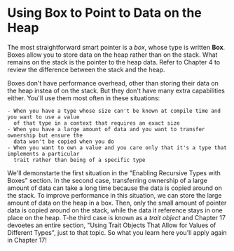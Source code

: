 # Using Box<T> to Point to Data on the Heap

The most straightforward smart pointer is a *box*, whose type is written **Box<T>**. Boxes allow you to
store data on the heap rather than on the stack. What remains on the stack is the pointer to the heap
data. Refer to Chapter 4 to review the difference between the stack and the heap.

Boxes don't have performance overhead, other than storing their data on the heap instea of on the
stack. But they don't have many extra capabilities either. You'll use them most often in these
situations:

    - When you have a type whose size can't be known at compile time and you want to use a value
      of that type in a context that requires an exact size
    - When you have a large amount of data and you want to transfer ownership but ensure the
      data won't be copied when you do
    - When you want to own a value and you care only that it's a type that implements a particular
      trait rather than being of a specific type

We'll demonstarte the first situation in the "Enabling Recursive Types with Boxes" section. In the
second case, transferring ownership of a large amount of data can take a long time because the data
is copied around on the stack. To improve performance in this situation, we can store the large
amount of data on the heap in a box. Then, only the small amount of pointer data is copied around
on the stack, while the data it reference stays in one place on the heap. T-he third case is known as a
*trait object* and Chapter 17 devoetes an entire section, "Using Trait Objects That Allow for Values of
Different Types", just to that topic. So what you learn here you'll apply again in Chapter 17!

